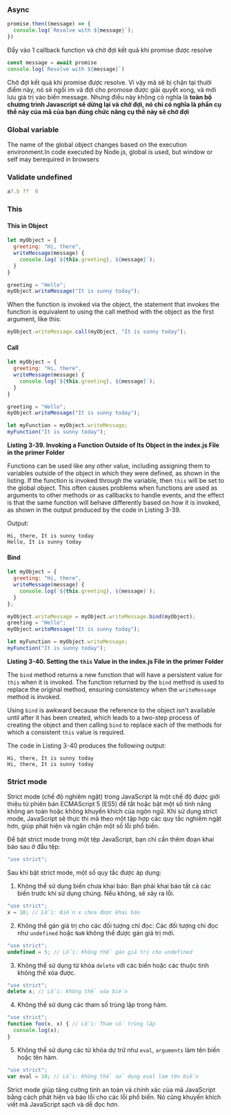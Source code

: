 ### Async

```js
promise.then((message) => {
  console.log(`Resolve with ${message}`);
})
```
Đẩy vào 1 callback function và chờ đợi kết quả khi promise được resolve

```js
const message = await promise
console.log(`Resolve with ${message}`)
```
Chờ đợi kết quả khi promise được resolve. Vì vậy mã sẽ bị chặn tại thười điểm này, nó sẽ ngồi im và đợi cho
promose được giải quyết xong, và mới lưu giá trị vào biến message. Nhưng điều này không có nghĩa là <b>toàn bộ chương trình Javascript sẽ dừng lại và chờ đợi, nó chỉ có nghĩa là phần cụ thể này của mã của bạn đúng chức năng cụ thể này sẽ chờ đợi</b>

### Global variable

The name of the global object changes based on the execution environment.In code executed by Node.js, global is used, but window or self may berequired in browsers

### Validate undefined

```js
a?.b ??  0
```

### This

#### This in Object

```js
let myObject = {
  greeting: "Hi, there",
  writeMessage(message) {
    console.log(`${this.greeting}, ${message}`);
  }
}

greeting = "Hello";
myObject.writeMessage("It is sunny today");
```

When the function is invoked via the object, the statement that invokes the
function is equivalent to using the call method with the object as the first
argument, like this:
```js
myObject.writeMessage.call(myObject, "It is sunny today");
```
#### Call
```javascript
let myObject = {
  greeting: "Hi, there",
  writeMessage(message) {
    console.log(`${this.greeting}, ${message}`);
  }
}

greeting = "Hello";
myObject.writeMessage("It is sunny today");

let myFunction = myObject.writeMessage;
myFunction("It is sunny today");
```

**Listing 3-39. Invoking a Function Outside of Its Object in the index.js File in the primer Folder**

Functions can be used like any other value, including assigning them to variables outside of the object in which they were defined, as shown in the listing. If the function is invoked through the variable, then `this` will be set to the global object. This often causes problems when functions are used as arguments to other methods or as callbacks to handle events, and the effect is that the same function will behave differently based on how it is invoked, as shown in the output produced by the code in Listing 3-39.

Output:
```
Hi, there, It is sunny today
Hello, It is sunny today
```
#### Bind 

```javascript
let myObject = {
  greeting: "Hi, there",
  writeMessage(message) {
    console.log(`${this.greeting}, ${message}`);
  }
};

myObject.writeMessage = myObject.writeMessage.bind(myObject);
greeting = "Hello";
myObject.writeMessage("It is sunny today");

let myFunction = myObject.writeMessage;
myFunction("It is sunny today");
```

**Listing 3-40. Setting the `this` Value in the index.js File in the primer Folder**

The `bind` method returns a new function that will have a persistent value for `this` when it is invoked. The function returned by the `bind` method is used to replace the original method, ensuring consistency when the `writeMessage` method is invoked.

Using `bind` is awkward because the reference to the object isn't available until after it has been created, which leads to a two-step process of creating the object and then calling `bind` to replace each of the methods for which a consistent `this` value is required.

The code in Listing 3-40 produces the following output:

```
Hi, there, It is sunny today
Hi, there, It is sunny today
```

### Strict mode

Strict mode (chế độ nghiêm ngặt) trong JavaScript là một chế độ được giới thiệu từ phiên bản ECMAScript 5 (ES5) để tắt hoặc bật một số tính năng không an toàn hoặc không khuyến khích của ngôn ngữ. Khi sử dụng strict mode, JavaScript sẽ thực thi mã theo một tập hợp các quy tắc nghiêm ngặt hơn, giúp phát hiện và ngăn chặn một số lỗi phổ biến.

Để bật strict mode trong một tệp JavaScript, bạn chỉ cần thêm đoạn khai báo sau ở đầu tệp:

```javascript
"use strict";
```

Sau khi bật strict mode, một số quy tắc được áp dụng:

1. Không thể sử dụng biến chưa khai báo: Bạn phải khai báo tất cả các biến trước khi sử dụng chúng. Nếu không, sẽ xảy ra lỗi.

```javascript
"use strict";
x = 10; // Lỗi: Biến x chưa được khai báo
```

2. Không thể gán giá trị cho các đối tượng chỉ đọc: Các đối tượng chỉ đọc như `undefined` hoặc `NaN` không thể được gán giá trị mới.

```javascript
"use strict";
undefined = 5; // Lỗi: Không thể gán giá trị cho undefined
```

3. Không thể sử dụng từ khóa `delete` với các biến hoặc các thuộc tính không thể xóa được.

```javascript
"use strict";
delete x; // Lỗi: Không thể xóa biến
```

4. Không thể sử dụng các tham số trùng lặp trong hàm.

```javascript
"use strict";
function foo(x, x) { // Lỗi: Tham số trùng lặp
  console.log(x);
}
```

5. Không thể sử dụng các từ khóa dự trữ như `eval`, `arguments` làm tên biến hoặc tên hàm.

```javascript
"use strict";
var eval = 10; // Lỗi: Không thể sử dụng eval làm tên biến
```

Strict mode giúp tăng cường tính an toàn và chính xác của mã JavaScript bằng cách phát hiện và báo lỗi cho các lỗi phổ biến. Nó cũng khuyến khích viết mã JavaScript sạch và dễ đọc hơn.
